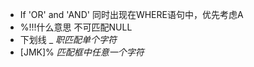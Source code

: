 - If 'OR' and 'AND' 同时出现在WHERE语句中，优先考虑A
- %!!!什么意思 不可匹配NULL
- 下划线 _ *职匹配单个字符*
- [JMK]% *匹配框中任意一个字符*
